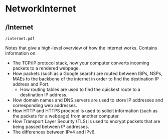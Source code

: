 # NetworkInternet

## /Internet

`/internet.pdf`

Notes that give a high-level overview of how the internet works. Contains information on:
* The TCP/IP protocol stack, how your computer converts incoming packets to a rendered webpage.
* How packets (such as a Google search) are routed between ISPs, NSPs, MAEs to the backbone of the internet in order to find the destination IP address and Port.
    * How routing tables are used to find the quickest route to a destination IP address.
* How domain names and DNS servers are used to store IP addresses and corresponding web addresses.
* How HTTP and HTTPS prococol is used to solicit information (such as the packets for a webpage) from another computer.
* How Transport Layer Security (TLS) is used to encrypt packets that are being passed between IP addresses.
* The differences between IPv4 and IPv6.
